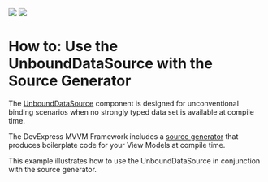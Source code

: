 <!-- default badges list -->
[![](https://img.shields.io/badge/Open_in_DevExpress_Support_Center-FF7200?style=flat-square&logo=DevExpress&logoColor=white)](https://supportcenter.devexpress.com/ticket/details/T1071212)
[![](https://img.shields.io/badge/📖_How_to_use_DevExpress_Examples-e9f6fc?style=flat-square)](https://docs.devexpress.com/GeneralInformation/403183)
<!-- default badges end -->
# How to: Use the UnboundDataSource with the Source Generator

The [UnboundDataSource](https://docs.devexpress.com/WPF/DevExpress.Xpf.Core.DataSources.UnboundDataSource) component is designed for unconventional binding scenarios when no strongly typed data set is available at compile time.

The DevExpress MVVM Framework includes a [source generator](https://github.com/dotnet/roslyn/blob/main/docs/features/source-generators.md) that produces boilerplate code for your View Models at compile time.

This example illustrates how to use the UnboundDataSource in conjunction with the source generator.

